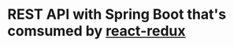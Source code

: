 # REST API with Spring Boot that's comsumed by [react-redux](https://github.com/madfat/react-redux)
